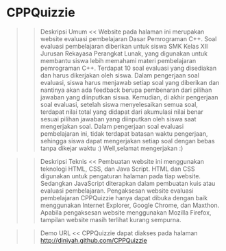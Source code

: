 CPPQuizzie
==========

>> Deskripsi Umum <<
Website pada halaman ini merupakan website evaluasi pembelajaran Dasar Pemrograman C++. Soal evaluasi pembelajaran
diberikan untuk siswa SMK Kelas XII Jurusan Rekayasa Perangkat Lunak, yang digunakan untuk membantu siswa lebih memahami
materi pembelajaran pemrograman C++. Terdapat 10 soal evaluasi yang disediakan dan harus dikerjakan oleh siswa. Dalam
pengerjaan soal evaluasi, siswa harus menjawab setiap soal yang diberikan dan nantinya akan ada feedback berupa pembenaran
dari pilihan jawaban yang diinputkan siswa. Kemudian, di akhir pengerjaan soal evaluasi, setelah siswa menyelesaikan semua
soal, terdapat nilai total yang didapat dari akumulasi nilai benar sesuai pilihan jawaban yang diinputkan oleh siswa saat
mengerjakan soal. Dalam pengerjaan soal evaluasi pembelajaran ini, tidak terdapat batasan waktu pengerjaan, sehingga siswa
dapat mengerjakan setiap soal dengan bebas tanpa dikejar waktu :) Well,selamat mengerjakan :)

>> Deskripsi Teknis <<
Pembuatan website ini menggunakan teknologi HTML, CSS, dan Java Script. HTML dan CSS digunakan untuk pengaturan halaman pada
tiap website. Sedangkan JavaScript diterapkan dalam pembuatan kuis atau evaluasi pembelajaran. Pengaksesan website evaluasi
pembelajaran CPPQuizzie hanya dapat dibuka dengan baik menggunakan Internet Explorer, Google Chrome, dan Maxthon. Apabila
pengaksesan website menggunakan Mozilla Firefox, tampilan website masih terlihat kurang sempurna.

>> Demo URL <<
CPPQuizzie dapat diakses pada halaman http://diniyah.github.com/CPPQuizzie